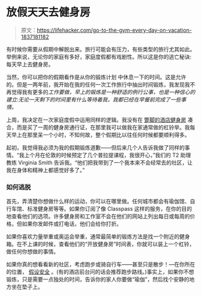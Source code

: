 # 放假天天去健身房

> 原文：<https://lifehacker.com/go-to-the-gym-every-day-on-vacation-1837181182>

有时候你需要从假期中解脱出来。旅行可能会有压力，有些类型的旅行尤其如此。举例来说，无论你的家庭有多好，家庭度假都有戏剧性。所以这是你的逃亡秘诀:每天早上去健身房。



当然，你可以把你的假期看作是从你的锻炼计划 中休息一下的时间。这是允许的。但是一两年前，我开始在我的任何一次工作旅行中抽出时间锻炼，我发现我不再觉得我有更多的*工作要做，早上的锻炼是一种舒适的例行公事，也是一种信心的建立:无论一天剩下的时间里有什么等待着我，我都已经在早餐前完成了一些事情。*

上周，我决定在一次家庭度假中运用同样的逻辑。我没有在 [蹩脚的酒店健身房](https://vitals.lifehacker.com/how-to-get-a-good-workout-in-a-crappy-hotel-gym-1830405477) 凑合，而是买了一周的健身房通行证，在那里我可以做我在家通常做的杠铃举。我每天早上在那里呆一个小时，不知何故，整个假期比以往任何时候都要顺利得多。

起初，我觉得我必须为我的假期锻炼道歉——但后来几个人告诉我做了同样的事情。“我上个月在伦敦的时候预定了几个普拉提课程，我很开心，”我们的 T2 助理教练 Virginia Smith 告诉我。“他们把我带到了一个我本来不会经常去的社区，让我在身体和精神上都感觉好多了。”

### 如何逃脱

首先，弄清楚你想做什么样的运动，你可以在哪里做。任何城市都会有瑜伽馆、自行车馆、标准健身房等等。如果你订阅了像 Classpass 这样的服务，在你的目的地查看他们的选项。许多健身房和工作室不会在他们的网站上列出每日或每周的价格，但如果你发邮件或打电话，他们会给你打折。

如果你喜欢力量举重或奥运会举重，通常最简单的锻炼方法是找一个附近的健身箱。在不上课的时候，查看他们的“开放健身房”时间表，你就可以装上一个杠铃，做任何你想做的事情。

如果你真的想看看新的社区，考虑跑步或骑自行车——甚至只是散步！—在你所在的位置， [假设安全](https://lifehacker.com/the-beginners-guide-to-safe-urban-running-1727699007) 。(有的酒店前台问的话会推荐跑步路线。)事实上，如果你不想锻炼，只是需要一点独处的时间，告诉你的家人你要做“瑜伽”，然后找个安静的地方坐在垫子上。
